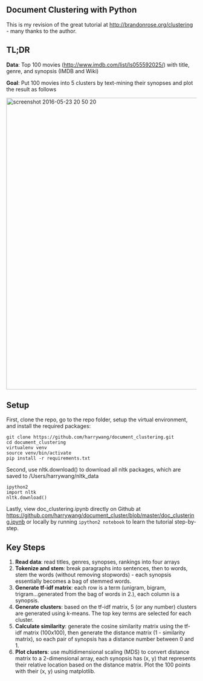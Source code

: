 ## Document Clustering with Python

This is my revision of the great tutorial at http://brandonrose.org/clustering - many thanks to the author.

## TL;DR
**Data**: Top 100 movies (http://www.imdb.com/list/ls055592025/) with title, genre, and synopsis (IMDB and Wiki)

**Goal**: Put 100 movies into 5 clusters by text-mining their synopses and plot the result as follows

<img width="771" alt="screenshot 2016-05-23 20 50 20" src="https://cloud.githubusercontent.com/assets/595772/15488829/5b863710-2128-11e6-843b-25aac76bd134.png">

## Setup

First, clone the repo, go to the repo folder, setup the virtual environment, and install the required packages:

```
git clone https://github.com/harrywang/document_clustering.git
cd document_clustering
virtualenv venv
source venv/bin/activate
pip install -r requirements.txt
```
Second, use nltk.download() to download all nltk packages, which are saved to /Users/harrywang/nltk_data

```
ipython2
import nltk
nltk.download()
```

Lastly, view doc_clustering.ipynb directly on Github at https://github.com/harrywang/document_cluster/blob/master/doc_clustering.ipynb or locally by running `ipython2 notebook` to learn the tutorial step-by-step.

## Key Steps
1. **Read data**: read titles, genres, synopses, rankings into four arrays
2. **Tokenize and stem**: break paragraphs into sentences, then to words, stem the words (without removing stopwords) - each synopsis essentially becomes a bag of stemmed words.
3. **Generate tf-idf matrix**: each row is a term (unigram, bigram, trigram...generated from the bag of words in 2.), each column is a synopsis.
4. **Generate clusters**: based on the tf-idf matrix, 5 (or any number) clusters are generated using k-means. The top key terms are selected for each cluster.
5. **Calculate similarity**: generate the cosine similarity matrix using the tf-idf matrix (100x100), then generate the distance matrix (1 - similarity matrix), so each pair of synopsis has a distance number between 0 and 1.
6. **Plot clusters**: use multidimensional scaling (MDS) to convert distance matrix to a 2-dimensional array, each synopsis has (x, y) that represents their relative location based on the distance matrix. Plot the 100 points with their (x, y) using matplotlib.
